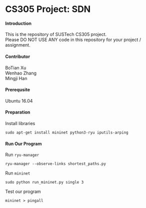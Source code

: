 # CS305 Project: SDN

#### Introduction

This is the repository of SUSTech CS305 project.  
Please DO NOT USE ANY code in this repository for your project / assignment.  

#### Contributor

BoTian Xu  
Wenhao Zhang  
Mingji Han  

#### Prerequsite

Ubuntu 16.04

#### Preparation

Install libraries

```
sudo apt-get install mininet python3-ryu iputils-arping
```


#### Run Our Program
Run `ryu-manager`
```
ryu-manager --observe-links shortest_paths.py

```
Run `mininet`

```
sudo python run_mininet.py single 3
```
Test our program

```
mininet > pingall
```
